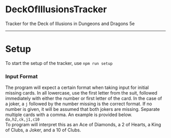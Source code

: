 # DeckOfIllusionsTracker
Tracker for the Deck of Illusions in Dungeons and Dragons 5e
***
# Setup
To start the setup of the tracker, use `npm run setup`

### Input Format
The program will expect a certain format when taking input for initial missing cards. 
In all lowercase, use the first letter from the suit, followed immediately with either the number or first letter of the card.
In the case of a joker, a `j` followed by the number missing is the correct format.
If no number is given, it will be assumed that both jokers are missing.
Separate multiple cards with a comma. An example is provided below.  
`da,h2,ck,j1,c10`  
To program will interpret this as an Ace of Diamonds, a 2 of Hearts, a King of Clubs, a Joker, and a 10 of Clubs.  


